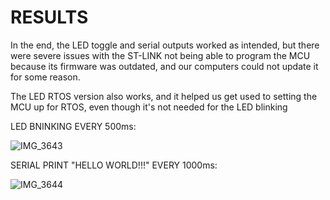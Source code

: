 # RESULTS
In the end, the LED toggle and serial outputs worked as intended, but there were severe issues with the ST-LINK not being able to program the MCU because its firmware was outdated, and our computers could not update it for some reason.

The LED RTOS version also works, and it helped us get used to setting the MCU up for RTOS, even though it's not needed for the LED blinking

LED BNINKING EVERY 500ms:

![IMG_3643](https://github.com/user-attachments/assets/f2ac19f6-1277-4ddb-8691-f0e6a4b4ebcd)

SERIAL PRINT "HELLO WORLD!!!" EVERY 1000ms:

![IMG_3644](https://github.com/user-attachments/assets/3b6328e4-45fa-442b-853f-ba3faee0f121)
